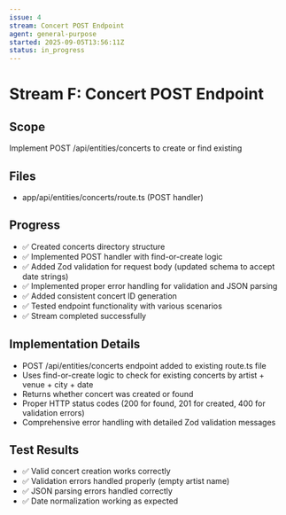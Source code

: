 ```yaml
---
issue: 4
stream: Concert POST Endpoint
agent: general-purpose
started: 2025-09-05T13:56:11Z
status: in_progress
---
```


# Stream F: Concert POST Endpoint

## Scope
Implement POST /api/entities/concerts to create or find existing

## Files
- app/api/entities/concerts/route.ts (POST handler)

## Progress
- ✅ Created concerts directory structure
- ✅ Implemented POST handler with find-or-create logic
- ✅ Added Zod validation for request body (updated schema to accept date strings)
- ✅ Implemented proper error handling for validation and JSON parsing
- ✅ Added consistent concert ID generation
- ✅ Tested endpoint functionality with various scenarios
- ✅ Stream completed successfully

## Implementation Details
- POST /api/entities/concerts endpoint added to existing route.ts file
- Uses find-or-create logic to check for existing concerts by artist + venue + city + date
- Returns whether concert was created or found
- Proper HTTP status codes (200 for found, 201 for created, 400 for validation errors)
- Comprehensive error handling with detailed Zod validation messages

## Test Results
- ✅ Valid concert creation works correctly
- ✅ Validation errors handled properly (empty artist name)
- ✅ JSON parsing errors handled correctly
- ✅ Date normalization working as expected